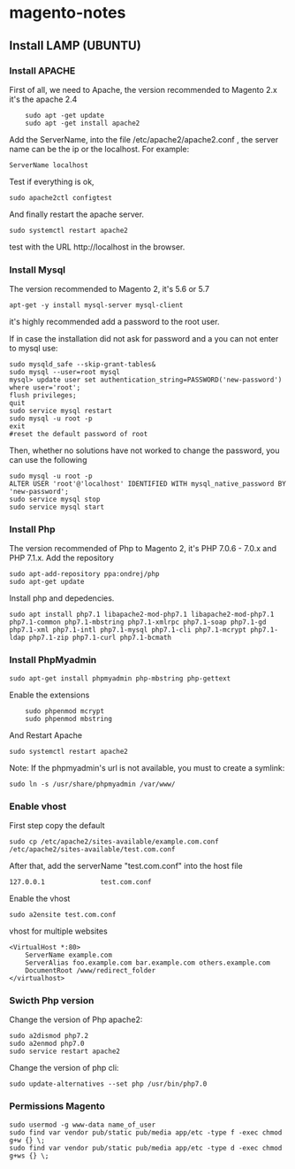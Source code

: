 # magento-notes
## Install LAMP (UBUNTU)
### Install APACHE
First of all, we need to Apache, the version recommended to Magento 2.x it's the apache 2.4
```
    sudo apt -get update
    sudo apt -get install apache2
```
Add the ServerName, into the file /etc/apache2/apache2.conf , the server name can be the ip or the localhost.
For example:
```
ServerName localhost
```
Test if everything is ok,
```
sudo apache2ctl configtest
```
And finally restart the apache server.
```
sudo systemctl restart apache2
```
test with the URL http://localhost in the browser.

### Install Mysql
The version recommended to Magento 2, it's 5.6 or 5.7
```
apt-get -y install mysql-server mysql-client
```
it's highly recommended add a password to the root user.

If in case the installation did not ask for password and a you can not enter to mysql use:
```
sudo mysqld_safe --skip-grant-tables&
sudo mysql --user=root mysql
mysql> update user set authentication_string=PASSWORD('new-password') where user='root';
flush privileges;
quit
sudo service mysql restart
sudo mysql -u root -p
exit
#reset the default password of root
```

Then, whether no solutions have not worked to change the password, you can use the following 

```
sudo mysql -u root -p
ALTER USER 'root'@'localhost' IDENTIFIED WITH mysql_native_password BY 'new-password';
sudo service mysql stop
sudo service mysql start
```
### Install Php
The version recommended of Php to Magento 2, it's PHP 7.0.6 - 7.0.x and PHP 7.1.x.
Add the repository
```
sudo apt-add-repository ppa:ondrej/php
sudo apt-get update
```
Install php and depedencies.
```
sudo apt install php7.1 libapache2-mod-php7.1 libapache2-mod-php7.1 php7.1-common php7.1-mbstring php7.1-xmlrpc php7.1-soap php7.1-gd php7.1-xml php7.1-intl php7.1-mysql php7.1-cli php7.1-mcrypt php7.1-ldap php7.1-zip php7.1-curl php7.1-bcmath
```
### Install PhpMyadmin
```
sudo apt-get install phpmyadmin php-mbstring php-gettext
```
Enable the extensions
```
    sudo phpenmod mcrypt
    sudo phpenmod mbstring
```

And Restart Apache
```
sudo systemctl restart apache2
```
Note: If the phpmyadmin's url is not available, you must to create a symlink:
```
sudo ln -s /usr/share/phpmyadmin /var/www/
```
### Enable vhost 
First step copy the default 
```
sudo cp /etc/apache2/sites-available/example.com.conf /etc/apache2/sites-available/test.com.conf
```
After that, add the serverName "test.com.conf" into the host file
```
127.0.0.1              test.com.conf
```
Enable the vhost
```
sudo a2ensite test.com.conf
```
vhost for multiple websites
```
<VirtualHost *:80>
    ServerName example.com
    ServerAlias foo.example.com bar.example.com others.example.com
    DocumentRoot /www/redirect_folder 
</virtualhost>
```

### Swicth Php version
Change the version of Php apache2:
```
sudo a2dismod php7.2
sudo a2enmod php7.0
sudo service restart apache2
```
Change the version of php cli:
```
sudo update-alternatives --set php /usr/bin/php7.0
```
### Permissions Magento
```
sudo usermod -g www-data name_of_user
sudo find var vendor pub/static pub/media app/etc -type f -exec chmod g+w {} \;
sudo find var vendor pub/static pub/media app/etc -type d -exec chmod g+ws {} \;
```
